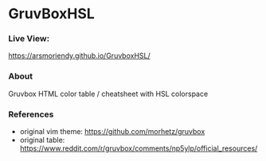 # GruvBoxHSL
### Live View: 
https://arsmoriendy.github.io/GruvboxHSL/

### About
Gruvbox HTML color table / cheatsheet with HSL colorspace 

### References
- original vim theme: https://github.com/morhetz/gruvbox
- original table: https://www.reddit.com/r/gruvbox/comments/np5ylp/official_resources/
